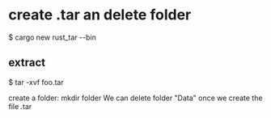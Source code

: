 # create .tar an delete folder
$ cargo new rust_tar --bin

## extract
$ tar -xvf foo.tar 

create a folder: mkdir folder
We can delete folder "Data" once we create the file .tar
